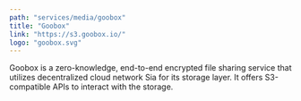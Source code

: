 ```yaml
---
path: "services/media/goobox"
title: "Goobox"
link: "https://s3.goobox.io/"
logo: "goobox.svg"
---
```


Goobox is a zero-knowledge, end-to-end encrypted file sharing service that utilizes decentralized cloud network Sia for its storage layer. It offers S3-compatible APIs to interact with the storage.
